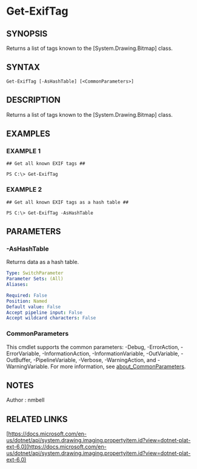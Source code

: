# Get-ExifTag

## SYNOPSIS
Returns a list of tags known to the \[System.Drawing.Bitmap\] class.

## SYNTAX

```
Get-ExifTag [-AsHashTable] [<CommonParameters>]
```

## DESCRIPTION
Returns a list of tags known to the \[System.Drawing.Bitmap\] class.

## EXAMPLES

### EXAMPLE 1
```
## Get all known EXIF tags ##

PS C:\> Get-ExifTag
```

### EXAMPLE 2
```
## Get all known EXIF tags as a hash table ##

PS C:\> Get-ExifTag -AsHashTable
```

## PARAMETERS

### -AsHashTable
Returns data as a hash table.

```yaml
Type: SwitchParameter
Parameter Sets: (All)
Aliases:

Required: False
Position: Named
Default value: False
Accept pipeline input: False
Accept wildcard characters: False
```

### CommonParameters
This cmdlet supports the common parameters: -Debug, -ErrorAction, -ErrorVariable, -InformationAction, -InformationVariable, -OutVariable, -OutBuffer, -PipelineVariable, -Verbose, -WarningAction, and -WarningVariable. For more information, see [about_CommonParameters](http://go.microsoft.com/fwlink/?LinkID=113216).

## NOTES
Author : nmbell

## RELATED LINKS

[https://docs.microsoft.com/en-us/dotnet/api/system.drawing.imaging.propertyitem.id?view=dotnet-plat-ext-6.0](https://docs.microsoft.com/en-us/dotnet/api/system.drawing.imaging.propertyitem.id?view=dotnet-plat-ext-6.0)



